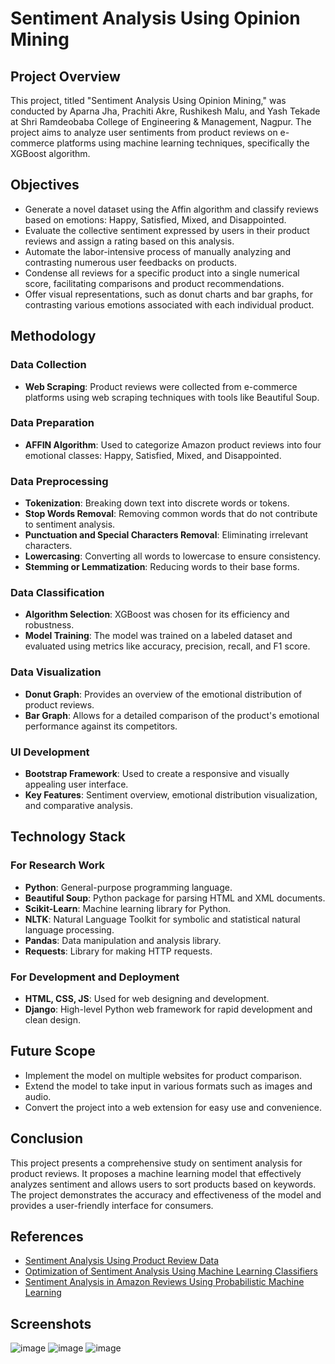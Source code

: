 # Sentiment Analysis Using Opinion Mining

## Project Overview

This project, titled "Sentiment Analysis Using Opinion Mining," was conducted by Aparna Jha, Prachiti Akre, Rushikesh Malu, and Yash Tekade at Shri Ramdeobaba College of Engineering & Management, Nagpur. The project aims to analyze user sentiments from product reviews on e-commerce platforms using machine learning techniques, specifically the XGBoost algorithm.

## Objectives

- Generate a novel dataset using the Affin algorithm and classify reviews based on emotions: Happy, Satisfied, Mixed, and Disappointed.
- Evaluate the collective sentiment expressed by users in their product reviews and assign a rating based on this analysis.
- Automate the labor-intensive process of manually analyzing and contrasting numerous user feedbacks on products.
- Condense all reviews for a specific product into a single numerical score, facilitating comparisons and product recommendations.
- Offer visual representations, such as donut charts and bar graphs, for contrasting various emotions associated with each individual product.

## Methodology

### Data Collection
- **Web Scraping**: Product reviews were collected from e-commerce platforms using web scraping techniques with tools like Beautiful Soup.

### Data Preparation
- **AFFIN Algorithm**: Used to categorize Amazon product reviews into four emotional classes: Happy, Satisfied, Mixed, and Disappointed.

### Data Preprocessing
- **Tokenization**: Breaking down text into discrete words or tokens.
- **Stop Words Removal**: Removing common words that do not contribute to sentiment analysis.
- **Punctuation and Special Characters Removal**: Eliminating irrelevant characters.
- **Lowercasing**: Converting all words to lowercase to ensure consistency.
- **Stemming or Lemmatization**: Reducing words to their base forms.

### Data Classification
- **Algorithm Selection**: XGBoost was chosen for its efficiency and robustness.
- **Model Training**: The model was trained on a labeled dataset and evaluated using metrics like accuracy, precision, recall, and F1 score.

### Data Visualization
- **Donut Graph**: Provides an overview of the emotional distribution of product reviews.
- **Bar Graph**: Allows for a detailed comparison of the product's emotional performance against its competitors.

### UI Development
- **Bootstrap Framework**: Used to create a responsive and visually appealing user interface.
- **Key Features**: Sentiment overview, emotional distribution visualization, and comparative analysis.

## Technology Stack

### For Research Work
- **Python**: General-purpose programming language.
- **Beautiful Soup**: Python package for parsing HTML and XML documents.
- **Scikit-Learn**: Machine learning library for Python.
- **NLTK**: Natural Language Toolkit for symbolic and statistical natural language processing.
- **Pandas**: Data manipulation and analysis library.
- **Requests**: Library for making HTTP requests.

### For Development and Deployment
- **HTML, CSS, JS**: Used for web designing and development.
- **Django**: High-level Python web framework for rapid development and clean design.

## Future Scope
- Implement the model on multiple websites for product comparison.
- Extend the model to take input in various formats such as images and audio.
- Convert the project into a web extension for easy use and convenience.

## Conclusion
This project presents a comprehensive study on sentiment analysis for product reviews. It proposes a machine learning model that effectively analyzes sentiment and allows users to sort products based on keywords. The project demonstrates the accuracy and effectiveness of the model and provides a user-friendly interface for consumers.

## References
- [Sentiment Analysis Using Product Review Data](https://doi.org/10.1186/s40537-015-0015-2)
- [Optimization of Sentiment Analysis Using Machine Learning Classifiers](https://doi.org/10.1186/s13673-017-0116-3)
- [Sentiment Analysis in Amazon Reviews Using Probabilistic Machine Learning](https://www.swarthmore.edu)

## Screenshots
![image](https://github.com/Prachiti15/sentimentAnalysis/assets/91412980/0b688848-4530-46f9-a7bc-22faafee81cc)
![image](https://github.com/Prachiti15/sentimentAnalysis/assets/91412980/a301e683-c1cf-4880-a0b1-e62a0465e435)
![image](https://github.com/Prachiti15/sentimentAnalysis/assets/91412980/126da764-54f1-42be-accc-c3c4a1067520)
